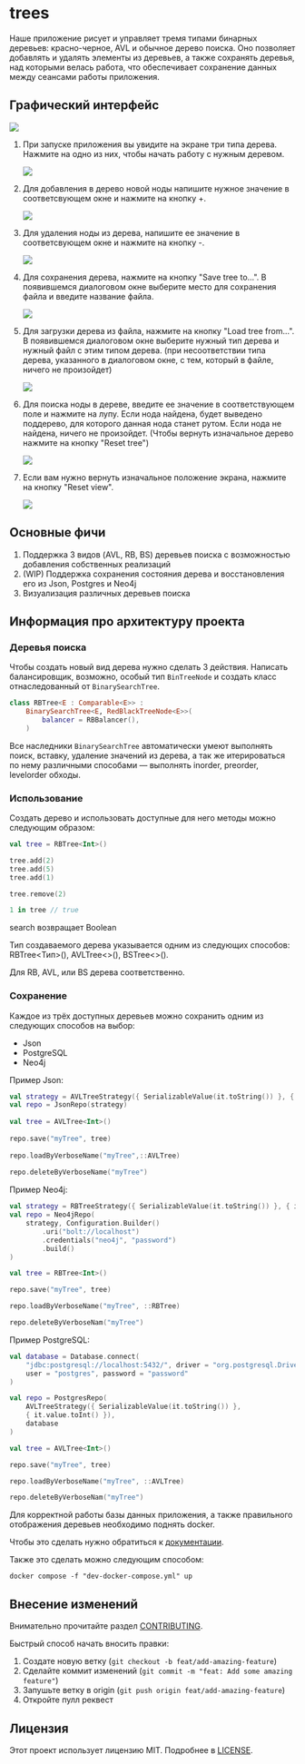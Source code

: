 # trees

Наше приложение рисует и управляет тремя типами бинарных деревьев: красно-черное, AVL и обычное дерево поиска.
Оно позволяет добавлять и удалять элементы из деревьев, а также сохранять деревья, над которыми велась работа, что 
обеспечивает сохранение данных между сеансами работы приложения.


## Графический интерфейс

   <img src=app/src/main/resources/view.png align="center">

1. При запуске приложения вы увидите на экране три типа дерева. Нажмите на одно из них, чтобы начать работу с нужным деревом.
   
   <img src=app/src/main/resources/tree.png align="center">

2. Для добавления в дерево новой ноды напишите нужное значение в соответсвующем окне и нажмите на кнопку +.

   <img src=app/src/main/resources/add.png align="center">

3. Для удаления ноды из дерева, напишите ее значение в соответсвующем окне и нажмите на кнопку -.

   <img src=app/src/main/resources/remove.png align="center">

4. Для сохранения дерева, нажмите на кнопку "Save tree to...". В появившемся диалоговом окне выберите место для сохранения файла и введите название файла.
 
   <img src=app/src/main/resources/saveTree.png align="center">

5. Для загрузки дерева из файла, нажмите на кнопку "Load tree from...". В появившемся диалоговом окне выберите нужный тип дерева и нужный файл с этим типом дерева.
   (при несоответствии типа дерева, указанного в диалоговом окне, с тем, который в файле, ничего не произойдет)
   
   <img src=app/src/main/resources/loadTree.png align="center">

6. Для поиска ноды в дереве, введите ее значение в соответствующем поле и нажмите на лупу. Если нода найдена, будет выведено поддерево, для которого данная нода станет рутом. Если нода не найдена, ничего не произойдет.
   (Чтобы вернуть изначальное дерево нажмите на кнопку "Reset tree")
   
   <img src=app/src/main/resources/search.png align="center">

7. Если вам нужно вернуть изначальное положение экрана, нажмите на кнопку "Reset view".

   <img src=app/src/main/resources/resetView.png align="center">

## Основные фичи

1. Поддержка 3 видов (AVL, RB, BS) деревьев поиска с возможностью добавления собственных реализаций
2. (WIP) Поддержка сохранения состояния дерева и восстановления его из Json, Postgres и Neo4j
3. Визуализация различных деревьев поиска

## Информация про архитектуру проекта 

### Деревья поиска

Чтобы создать новый вид дерева нужно сделать 3 действия. Написать балансировщик, возможно, особый тип `BinTreeNode` и
создать класс отнаследованный от `BinarySearchTree`.

```kotlin
class RBTree<E : Comparable<E>> :
    BinarySearchTree<E, RedBlackTreeNode<E>>(
        balancer = RBBalancer(),
    )
```

Все наследники `BinarySearchTree` автоматически умеют выполнять поиск, вставку, удаление значений из дерева, а так же
итерироваться по нему различными способами — выполнять inorder, preorder, levelorder обходы.

### Использование

Создать дерево и использовать доступные для него методы можно следующим образом:

```kotlin
val tree = RBTree<Int>()

tree.add(2)
tree.add(5)
tree.add(1)

tree.remove(2)

1 in tree // true
```

search возвращает Boolean  


Тип создаваемого дерева указывается одним из следующих способов: RBTree<Тип>(), AVLTree<>(), BSTree<>().

Для RB, AVL, или BS дерева соответственно. 


### Cохранение 

Каждое из трёх доступных деревьев можно сохранить одним из следующих способов на выбор: 

 - Json 
 - PostgreSQL
 - Neo4j

Пример Json:
```Kotlin
val strategy = AVLTreeStrategy({ SerializableValue(it.toString()) }, { it.value.toInt() })
val repo = JsonRepo(strategy)
    
val tree = AVLTree<Int>()
    
repo.save("myTree", tree)
    
repo.loadByVerboseName("myTree",::AVLTree)
    
repo.deleteByVerboseName("myTree")
```

Пример Neo4j:
```Kotlin
val strategy = RBTreeStrategy({ SerializableValue(it.toString()) }, { it.value.toInt() })
val repo = Neo4jRepo(
    strategy, Configuration.Builder()
        .uri("bolt://localhost")
        .credentials("neo4j", "password")
        .build()
)

val tree = RBTree<Int>()

repo.save("myTree", tree) 

repo.loadByVerboseName("myTree", ::RBTree)

repo.deleteByVerboseNam("myTree")
```

Пример PostgreSQL:
```Kotlin
val database = Database.connect(
    "jdbc:postgresql://localhost:5432/", driver = "org.postgresql.Driver",
    user = "postgres", password = "password"
)

val repo = PostgresRepo(
    AVLTreeStrategy({ SerializableValue(it.toString()) }, 
    { it.value.toInt() }),
    database
)

val tree = AVLTree<Int>()

repo.save("myTree", tree)

repo.loadByVerboseName("myTree", ::AVLTree)

repo.deleteByVerboseNam("myTree")
```

Для корректной работы базы данных приложения, а также правильного отображения деревьев необходимо поднять docker.

Чтобы это сделать нужно обратиться к [документации](https://docs.docker.com/desktop/).

Также это сделать можно следующим способом:

```
docker compose -f "dev-docker-compose.yml" up
```

## Внесение изменений

Внимательно прочитайте раздел [CONTRIBUTING](./CONTRIBUTING.md).

Быстрый способ начать вносить правки:

1. Создате новую ветку (`git checkout -b feat/add-amazing-feature`)
2. Сделайте коммит изменений (`git commit -m "feat: Add some amazing feature"`)
3. Запушьте ветку в origin (`git push origin feat/add-amazing-feature`)
4. Откройте пулл реквест

## Лицензия

Этот проект используeт лицензию MIT. Подробнее в [LICENSE](./LICENSE).
